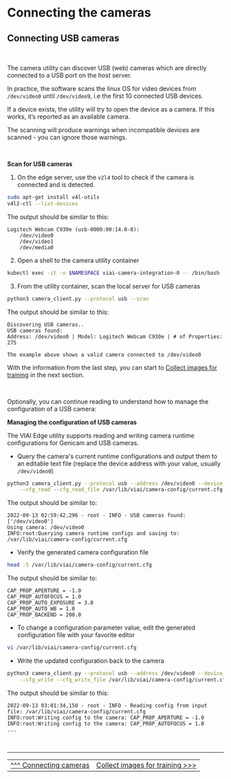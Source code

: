# Connecting the cameras

## Connecting USB cameras

<br>

The camera utility can discover USB (web) cameras which are directly connected to a USB port on the host server. 

In practice, the software scans the linux OS for video devices from `/dev/video0` until `/dev/video9`, i.e the first 10 connected USB devices. 

If a device exists, the utility will try to open the device as a camera. If this works, it’s reported as an available camera. 

The scanning will produce warnings when incompatible devices are scanned - you can ignore those warnings.

<br>

__Scan for USB cameras__

1. On the edge server, use the `v2l4` tool to check if the camera is connected and is detected.

```bash
sudo apt-get install v4l-utils 
v4l2-ctl --list-devices
```

The output should be similar to this:

```
Logitech Webcam C930e (usb-0000:00:14.0-8):
	/dev/video0
	/dev/video1
	/dev/media0
```

2. Open a shell to the camera utility container

```bash
kubectl exec -it -n $NAMESPACE viai-camera-integration-0 -- /bin/bash
```

3. From the utility container, scan the local server for USB cameras

```bash
python3 camera_client.py --protocol usb --scan
```

The output should be similar to this:

```
Discovering USB cameras..
USB cameras found:
Address: /dev/video0 | Model: Logitech Webcam C930e | # of Properties: 275
```

    The example above shows a valid camera connected to /dev/video0


With the information from the last step, you can start to [Collect images for training](./collectimages.md) in the next section.

</br>

Optionally, you can continue reading to understand how to manage the configuration of a USB camera:

__Managing the configuration of USB cameras__

The VIAI Edge utility supports reading and writing camera runtime configurations for Genicam and USB cameras.

* Query the camera's current runtime configurations and output them to an editable text file (replace the device address with your value, usually `/dev/video0`)

```bash
python3 camera_client.py --protocol usb --address /dev/video0 --device_id cam1 --mode none  \
    --cfg_read --cfg_read_file /var/lib/viai/camera-config/current.cfg 2>/dev/null
```

The output should be similar to:

```
2022-09-13 02:59:42,296 - root - INFO - USB cameras found: ['/dev/video0']
Using camera: /dev/video0
INFO:root:Querying camera runtime configs and saving to: /var/lib/viai/camera-config/current.cfg
```

* Verify the generated camera configuration file

```bash
head -5 /var/lib/viai/camera-config/current.cfg
```

The output should be similar to:

```
CAP_PROP_APERTURE = -1.0
CAP_PROP_AUTOFOCUS = 1.0
CAP_PROP_AUTO_EXPOSURE = 3.0
CAP_PROP_AUTO_WB = 1.0
CAP_PROP_BACKEND = 200.0
```

* To change a configuration parameter value, edit the generated configuration file with your favorite editor

```bash
vi /var/lib/viai/camera-config/current.cfg
```

* Write the updated configuration back to the camera

```bash
python3 camera_client.py --protocol usb --address /dev/video0 --device_id cam1 --mode none \
    --cfg_write --cfg_write_file /var/lib/viai/camera-config/current.cfg 2>/dev/null
```

The output should be similar to this:

```
2022-09-13 03:01:34,150 - root - INFO - Reading config from input file: /var/lib/viai/camera-config/current.cfg
INFO:root:Writing config to the camera: CAP_PROP_APERTURE = -1.0
INFO:root:Writing config to the camera: CAP_PROP_AUTOFOCUS = 1.0
...
```

<br>

___

<table width="100%">
<tr><td><a href="./connectingcameras.md">^^^ Connecting cameras</td><td><a href="./collectimages.md">Collect images for training >>></td></tr>
</table>




